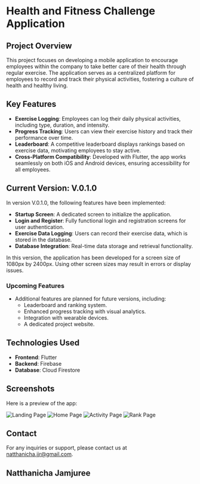 # Health and Fitness Challenge Application

## Project Overview
This project focuses on developing a mobile application to encourage employees within the company to take better care of their health through regular exercise. The application serves as a centralized platform for employees to record and track their physical activities, fostering a culture of health and healthy living.

## Key Features
- **Exercise Logging**: Employees can log their daily physical activities, including type, duration, and intensity.
- **Progress Tracking**: Users can view their exercise history and track their performance over time.
- **Leaderboard**: A competitive leaderboard displays rankings based on exercise data, motivating employees to stay active.
- **Cross-Platform Compatibility**: Developed with Flutter, the app works seamlessly on both iOS and Android devices, ensuring accessibility for all employees.

## Current Version: V.0.1.0
In version V.0.1.0, the following features have been implemented:
- **Startup Screen**: A dedicated screen to initialize the application.
- **Login and Register**: Fully functional login and registration screens for user authentication.
- **Exercise Data Logging**: Users can record their exercise data, which is stored in the database.
- **Database Integration**: Real-time data storage and retrieval functionality.

In this version, the application has been developed for a screen size of 1080px by 2400px. Using other screen sizes may result in errors or display issues.

### Upcoming Features
- Additional features are planned for future versions, including:
  - Leaderboard and ranking system.
  - Enhanced progress tracking with visual analytics.
  - Integration with wearable devices.
  - A dedicated project website.

## Technologies Used
- **Frontend**: Flutter
- **Backend**: Firebase 
- **Database**: Cloud Firestore

## Screenshots
Here is a preview of the app:

![Landing Page](MockUp/Mobile/Landing%20Page.png)
![Home Page](MockUp/Mobile/Home%20Page.png)
![Activity Page](MockUp/Mobile/Activity%20Page.png)
![Rank Page](MockUp/Mobile/Ranking%20Page.png)

## Contact
For any inquiries or support, please contact us at [natthanicha.jjr@gmail.com](mailto:natthanicha.jjr@gmail.com).

## Natthanicha Jamjuree


